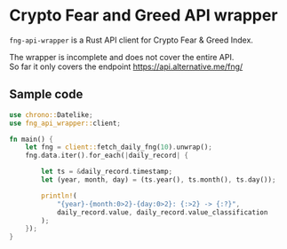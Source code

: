 # Crypto Fear and Greed API wrapper
`fng-api-wrapper` is a Rust API client for Crypto Fear &amp; Greed Index.

The wrapper is incomplete and does not cover the entire API.  
So far it only covers the endpoint https://api.alternative.me/fng/

## Sample code
```rust
use chrono::Datelike;
use fng_api_wrapper::client;

fn main() {
    let fng = client::fetch_daily_fng(10).unwrap();
    fng.data.iter().for_each(|daily_record| {

        let ts = &daily_record.timestamp;
        let (year, month, day) = (ts.year(), ts.month(), ts.day());

        println!(
            "{year}-{month:0>2}-{day:0>2}: {:>2} -> {:?}",
            daily_record.value, daily_record.value_classification
        );
    });
}
```